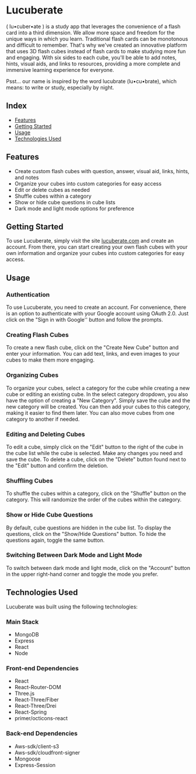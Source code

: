 # Lucuberate

( lu•cuber•ate ) is a study app that leverages the convenience of a flash card into a third dimension. We allow more space and freedom for the unique ways in which you learn. Traditional flash cards can be monotonous and difficult to remember. That's why we've created an innovative platform that uses 3D flash cubes instead of flash cards to make studying more fun and engaging. With six sides to each cube, you'll be able to add notes, hints, visual aids, and links to resources, providing a more complete and immersive learning experience for everyone.

Psst... our name is inspired by the word lucubrate (lu•cu•brate), which means: to write or study, especially by night.

## Index
- [Features](#features)
- [Getting Started](#getting-started)
- [Usage](#usage)
- [Technologies Used](#technologies-used)

## Features

* Create custom flash cubes with question, answer, visual aid, links, hints, and notes
* Organize your cubes into custom categories for easy access
* Edit or delete cubes as needed
* Shuffle cubes within a category
* Show or hide cube questions in cube lists
* Dark mode and light mode options for preference

## Getting Started
To use Lucuberate, simply visit the site [lucuberate.com](https://www.lucuberate.com) and create an account. From there, you can start creating your own flash cubes with your own information and organize your cubes into custom categories for easy access.

## Usage
### Authentication
To use Lucuberate, you need to create an account. For convenience, there is an option to authenticate with your Google account using OAuth 2.0. Just click on the "Sign in with Google'' button and follow the prompts.

### Creating Flash Cubes
To create a new flash cube, click on the "Create New Cube" button and enter your information. You can add text, links, and even images to your cubes to make them more engaging.

### Organizing Cubes
To organize your cubes, select a category for the cube while creating a new cube or editing an existing cube. In the select category dropdown, you also have the option of creating a "New Category". Simply save the cube and the new category will be created. You can then add your cubes to this category, making it easier to find them later. You can also move cubes from one category to another if needed.

### Editing and Deleting Cubes
To edit a cube, simply click on the "Edit" button to the right of the cube in the cube list while the cube is selected. Make any changes you need and save the cube. To delete a cube, click on the "Delete" button found next to the "Edit" button and confirm the deletion.

### Shuffling Cubes
To shuffle the cubes within a category, click on the "Shuffle" button on the category. This will randomize the order of the cubes within the category.

### Show or Hide Cube Questions
By default, cube questions are hidden in the cube list. To display the questions, click on the "Show/Hide Questions" button. To hide the questions again, toggle the same button.

### Switching Between Dark Mode and Light Mode
To switch between dark mode and light mode, click on the "Account" button in the upper right-hand corner and toggle the mode you prefer.

## Technologies Used

Lucuberate was built using the following technologies:

### Main Stack
* MongoDB
* Express
* React
* Node

### Front-end Dependencies
* React
* React-Router-DOM
* Three.js
* React-Three/Fiber
* React-Three/Drei
* React-Spring
* primer/octicons-react

### Back-end Dependencies
* Aws-sdk/client-s3
* Aws-sdk/cloudfront-signer
* Mongoose
* Express-Session
